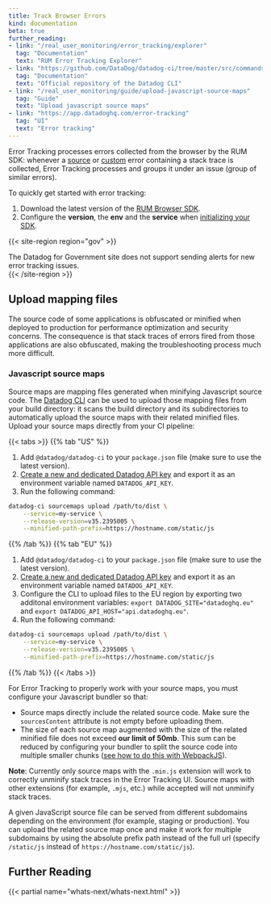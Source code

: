 ```yaml
---
title: Track Browser Errors
kind: documentation
beta: true
further_reading:
- link: "/real_user_monitoring/error_tracking/explorer"
  tag: "Documentation"
  text: "RUM Error Tracking Explorer"
- link: "https://github.com/DataDog/datadog-ci/tree/master/src/commands/sourcemaps"
  tag: "Documentation"
  text: "Official repository of the Datadog CLI"
- link: "/real_user_monitoring/guide/upload-javascript-source-maps"
  tag: "Guide"
  text: "Upload javascript source maps"
- link: "https://app.datadoghq.com/error-tracking"
  tag: "UI"
  text: "Error tracking"
---
```


Error Tracking processes errors collected from the browser by the RUM SDK: whenever a [source][1] or [custom][2] error containing a stack trace is collected, Error Tracking processes and groups it under an issue (group of similar errors).

To quickly get started with error tracking:

1. Download the latest version of the [RUM Browser SDK][3].
2. Configure the __version__, the __env__ and the __service__ when [initializing your SDK][4].

{{< site-region region="gov" >}}
<div class="alert alert-warning">The Datadog for Government site does not support sending alerts for new error tracking issues.</div>
{{< /site-region >}}

## Upload mapping files

The source code of some applications is obfuscated or minified when deployed to production for performance optimization and security concerns.
The consequence is that stack traces of errors fired from those applications are also obfuscated, making the troubleshooting process much more difficult.

### Javascript source maps

Source maps are mapping files generated when minifying Javascript source code. The [Datadog CLI][5] can be used to upload those mapping files from your build directory: it scans the build directory and its subdirectories to automatically upload the source maps with their related minified files. Upload your source maps directly from your CI pipeline:

{{< tabs >}}
{{% tab "US" %}}

1. Add `@datadog/datadog-ci` to your `package.json` file (make sure to use the latest version).
2. [Create a new and dedicated Datadog API key][1] and export it as an environment variable named `DATADOG_API_KEY`.
3. Run the following command:
```bash
datadog-ci sourcemaps upload /path/to/dist \
	--service=my-service \
	--release-version=v35.2395005 \
	--minified-path-prefix=https://hostname.com/static/js
```


[1]: https://app.datadoghq.com/account/settings#api
{{% /tab %}}
{{% tab "EU" %}}

1. Add `@datadog/datadog-ci` to your `package.json` file (make sure to use the latest version).
2. [Create a new and dedicated Datadog API key][1] and export it as an environment variable named `DATADOG_API_KEY`.
3. Configure the CLI to upload files to the EU region by exporting two additonal environment variables: `export DATADOG_SITE="datadoghq.eu"` and `export DATADOG_API_HOST="api.datadoghq.eu"`.
4. Run the following command:
```bash
datadog-ci sourcemaps upload /path/to/dist \
	--service=my-service \
	--release-version=v35.2395005 \
	--minified-path-prefix=https://hostname.com/static/js
```


[1]: https://app.datadoghq.com/account/settings#api
{{% /tab %}}
{{< /tabs >}}

For Error Tracking to properly work with your source maps, you must configure your Javascript bundler so that:

-   Source maps directly include the related source code. Make sure the <code>sourcesContent</code> attribute is not empty before uploading them.
-   The size of each source map augmented with the size of the related minified file does not exceed __our limit of 50mb__. This sum can be reduced by configuring your bundler to split the source code into multiple smaller chunks ([see how to do this with WebpackJS][6]).

**Note**: Currently only source maps with the `.min.js` extension will work to correctly unminify stack traces in the Error Tracking UI. Source maps with other extensions (for example, `.mjs`, etc.) while accepted will not unminify stack traces. 

<div class="alert alert-info">A given JavaScript source file can be served from different subdomains depending on the environment (for example, staging or production). You can upload the related source map once and make it work for multiple subdomains by using the absolute prefix path instead of the full url (specify <code>/static/js</code> instead of <code>https://hostname.com/static/js</code>).</div>

## Further Reading

{{< partial name="whats-next/whats-next.html" >}}

[1]: /real_user_monitoring/browser/data_collected/?tab=error#source-errors
[2]: /real_user_monitoring/browser/collecting_browser_errors/?tab=npm#collect-errors-manually
[3]: https://www.npmjs.com/package/@datadog/browser-rum
[4]: /real_user_monitoring/browser/#initialization-parameters
[5]: https://github.com/DataDog/datadog-ci/
[6]: https://webpack.js.org/guides/code-splitting/
